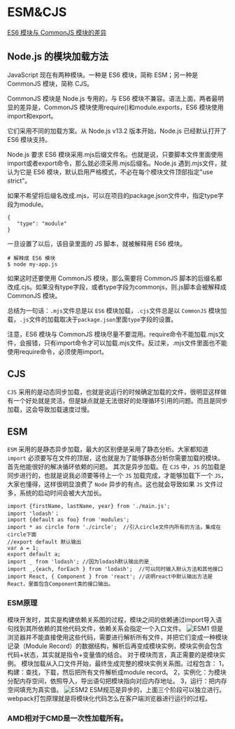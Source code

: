 <!--
 * @Author: tangdaoyong
 * @Date: 2021-05-18 14:41:03
 * @LastEditors: tangdaoyong
 * @LastEditTime: 2021-05-18 14:42:46
 * @Description: CJS和ESM区别
-->
# ESM&CJS

[ES6 模块与 CommonJS 模块的差异](https://es6.ruanyifeng.com/#docs/module-loader#ES6-%E6%A8%A1%E5%9D%97%E4%B8%8E-CommonJS-%E6%A8%A1%E5%9D%97%E7%9A%84%E5%B7%AE%E5%BC%82)

## Node.js 的模块加载方法

JavaScript 现在有两种模块。一种是 ES6 模块，简称 ESM；另一种是 CommonJS 模块，简称 CJS。

CommonJS 模块是 Node.js 专用的，与 ES6 模块不兼容。语法上面，两者最明显的差异是，CommonJS 模块使用require()和module.exports，ES6 模块使用import和export。

它们采用不同的加载方案。从 Node.js v13.2 版本开始，Node.js 已经默认打开了 ES6 模块支持。

Node.js 要求 ES6 模块采用.mjs后缀文件名。也就是说，只要脚本文件里面使用import或者export命令，那么就必须采用.mjs后缀名。Node.js 遇到.mjs文件，就认为它是 ES6 模块，默认启用严格模式，不必在每个模块文件顶部指定"use strict"。

如果不希望将后缀名改成.mjs，可以在项目的package.json文件中，指定type字段为module。
```
{
   "type": "module"
}
```
一旦设置了以后，该目录里面的 JS 脚本，就被解释用 ES6 模块。
```
# 解释成 ES6 模块
$ node my-app.js
```
如果这时还要使用 CommonJS 模块，那么需要将 CommonJS 脚本的后缀名都改成.cjs。如果没有type字段，或者type字段为commonjs，则.js脚本会被解释成 CommonJS 模块。

总结为一句话：`.mjs`文件总是以 `ES6` 模块加载，`.cjs`文件总是以 `CommonJS` 模块加载，`.js`文件的加载取决于`package.json`里面`type`字段的设置。

注意，ES6 模块与 CommonJS 模块尽量不要混用。require命令不能加载.mjs文件，会报错，只有import命令才可以加载.mjs文件。反过来，.mjs文件里面也不能使用require命令，必须使用import。

## CJS

`CJS` 采用的是动态同步加载，也就是说运行的时候确定加载的文件，很明显这样做有一个好处就是灵活，但是缺点就是无法很好的处理循环引用的问题。而且是同步加载，这会导致加载速度过慢。

## ESM

`ESM` 采用的是静态异步加载，最大的区别便是采用了静态分析。大家都知道 `import` 必须要写在文件的顶层，这也就是为了能够静态分析你需要加载的模块。首先他能很好的解决循环依赖的问题。
其次是异步加载。在 `CJS` 中，`JS` 的加载是同步进行的，也就是说我必须要等待上一个 `JS` 加载完成，才能够加载下一个 `JS`，大家也懂得，这样很明显浪费了 `Node` 异步的有点。这也就会导致如果 `JS` 文件过多，系统的启动时间会被大大加长。
```
import {firstName, lastName, year} from './main.js';
import 'lodash'；
import {default as foo} from 'modules';
import * as circle form './circle';  //引入circle文件内所有的方法，集成在circle下面
//export default 默认输出
var a = 1;
export default a;
import _ from 'lodash'; //因为lodash默认输出的是_
import _,{each, forEach } from 'lodash';  //可以同时输入默认方法和其他接口
import React, { Component } from 'react'; //说明react中默认输出方法是React，里面包含Component类的接口输出。
```

### ESM原理
模块开发时，其实是构建依赖关系图的过程，模块之间的依赖通过import导入语句找到其所依赖的其他代码文件，依赖关系会指定一个入口文件。
![ESM1](./images/ESM1.webp)
但是浏览器并不能直接使用这些代码，需要进行解析所有文件，并把它们变成一种模块记录（Module Record）的数据结构，解析后再变成模块实例，模块实例会包含代码+状态，其实就是指令+变量值的结合。
对于模块而言，真正需要的是模块实例。
模块加载从入口文件开始，最终生成完整的模块实例关系图。过程包含：
1，构建：查找，下载，然后把所有文件解析成module record。
2，实例化：为模块分配内存空间，依照导入，导出语句把模块指向对应内存地址。
3，运行：把内存空间填充为真实值。
![ESM2](./images/ESM2.webp)
ESM规范是异步的，上面三个阶段可以独立进行。
webpack打包原理就是将模块化代码怎么在客户端浏览器进行运行的过程。

### AMD相对于CMD是一次性加载所有。